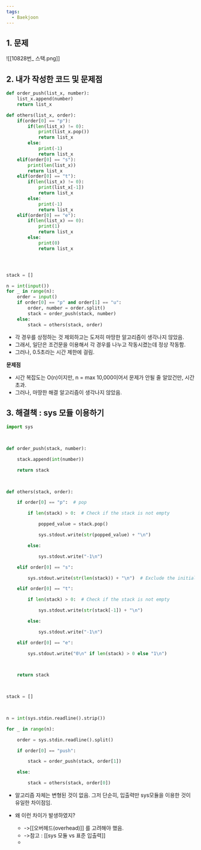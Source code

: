 ```yaml
---
tags:
  - Baekjoon
---
```

## 1. 문제

![[10828번_ 스택.png]]


## 2. 내가 작성한 코드 및 문제점

```Python
def order_push(list_x, number):
    list_x.append(number)
    return list_x

def others(list_x, order):
    if(order[0] == "p"):
        if(len(list_x) != 0):
            print(list_x.pop())
            return list_x
        else:
            print(-1)
            return list_x
    elif(order[0] == "s"):
        print(len(list_x))
        return list_x
    elif(order[0] == "t"):
        if(len(list_x) != 0):
            print(list_x[-1])
            return list_x
        else:
            print(-1)
            return list_x
    elif(order[0] == "e"):
        if(len(list_x) == 0):
            print(1)
            return list_x
        else:
            print(0)
            return list_x




stack = []

n = int(input())
for _ in range(n):
    order = input()
    if order[0] == "p" and order[1] == "u":
        order, number = order.split()
        stack = order_push(stack, number)
    else:
        stack = others(stack, order)
```

- 각 경우를 상정하는 것 제외하고는 도저히 마땅한 알고리즘이 생각나지 않았음. 
- 그래서, 일단은 조건문을 이용해서 각 경우를 나누고 작동시켰는데 정상 작동함.
- 그러나, 0.5초라는 시간 제한에 걸림.

<b>문제점</b>
- 시간 복잡도는 O(n)이지만, n = max 10,000이어서 문제가 안될 줄 알았건만, 시간 초과.
- 그러나, 마땅한 해결 알고리즘이 생각나지 않았음.


## 3. 해결책 : sys 모듈 이용하기
```Python
import sys

  

def order_push(stack, number):

    stack.append(int(number))

    return stack

  

def others(stack, order):

    if order[0] == "p":  # pop

        if len(stack) > 0:  # Check if the stack is not empty

            popped_value = stack.pop()

            sys.stdout.write(str(popped_value) + "\n")

        else:

            sys.stdout.write("-1\n")

    elif order[0] == "s":

        sys.stdout.write(str(len(stack)) + "\n")  # Exclude the initial -1 in the count

    elif order[0] == "t":

        if len(stack) > 0:  # Check if the stack is not empty

            sys.stdout.write(str(stack[-1]) + "\n")

        else:

            sys.stdout.write("-1\n")

    elif order[0] == "e":

        sys.stdout.write("0\n" if len(stack) > 0 else "1\n")

  

    return stack

  

stack = []

  

n = int(sys.stdin.readline().strip())

for _ in range(n):

    order = sys.stdin.readline().split()

    if order[0] == "push":

        stack = order_push(stack, order[1])

    else:

        stack = others(stack, order[0])
```

- 알고리즘 자체는 변형된 것이 없음. 그저 단순히, 입출력만 sys모듈을 이용한 것이 유일한 차이점임.

- 왜 이런 차이가 발생하였지?
	- ->[[오버헤드(overhead)]] 를 고려해야 했음.
	- ->참고 : [[sys 모듈 vs 표준 입출력]]
	- 
